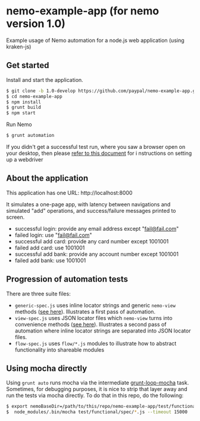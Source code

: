 # nemo-example-app (for nemo version 1.0)

Example usage of Nemo automation for a node.js web application (using kraken-js)

## Get started

Install and start the application.

```bash
$ git clone -b 1.0-develop https://github.com/paypal/nemo-example-app.git
$ cd nemo-example-app
$ npm install
$ grunt build
$ npm start
```

Run Nemo

```bash
$ grunt automation
```

If you didn't get a successful test run, where you saw a browser open on your desktop,
then please [refer to this document](https://github.com/paypal/nemo-docs/blob/1.0-develop/driver-setup.md) for i
nstructions on setting up a webdriver

## About the application

This application has one URL: http://localhost:8000

It simulates a one-page app, with latency between navigations and simulated "add" operations, and success/failure messages
printed to screen.

* successful login: provide any email address except "fail@fail.com"
* failed login: use "fail@fail.com"
* successful add card: provide any card number except 1001001
* failed add card: use 1001001
* successful add bank: provide any account number except 1001001
* failed add bank: use 1001001

## Progression of automation tests

There are three suite files:

* `generic-spec.js` uses inline locator strings and generic `nemo-view` methods
([see here](https://github.com/grawk/nemo-view/tree/1.0-develop#genericunderbar-methods)). Illustrates a first pass
of automation.
* `view-spec.js` uses JSON locator files which `nemo-view` turns into convenience methods
([see here](https://github.com/grawk/nemo-view/tree/1.0-develop#locator-methods)). Illustrates a second pass
of automation where inline locator strings are separated into JSON locator files.
* `flow-spec.js` uses `flow/*.js` modules to illustrate how to abstract functionality into shareable modules

## Using mocha directly

Using `grunt auto` runs mocha via the intermediate [grunt-loop-mocha](https://github.com/grawk/grunt-loop-mocha) task.
Sometimes, for debugging purposes, it is nice to strip that layer away and run the tests via mocha directly. To do that
in this repo, do the following:

```bash
$ export nemoBaseDir=/path/to/this/repo/nemo-example-app/test/functional
$  node_modules/.bin/mocha test/functional/spec/*.js --timeout 15000
```
